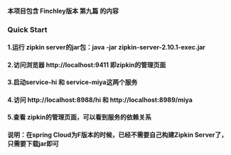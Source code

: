 #### 本项目包含 Finchley版本 第九篇 的内容

### Quick Start
#### 1.运行 zipkin server的jar包：java -jar zipkin-server-2.10.1-exec.jar
#### 2.访问浏览器 http://localhost:9411  即zipkin的管理页面
#### 3.启动service-hi 和 service-miya这两个服务
#### 4.访问 http://localhost:8988/hi  和 http://localhost:8989/miya
#### 5.查看 zipkin的管理页面，可以看到服务的依赖关系


#### 说明：在spring Cloud为F版本的时候，已经不需要自己构建Zipkin Server了，只需要下载jar即可

